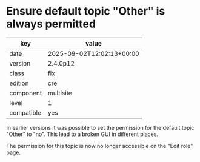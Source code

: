 [//]: # (werk v2)
# Ensure default topic "Other" is always permitted

key        | value
---------- | ---
date       | 2025-09-02T12:02:13+00:00
version    | 2.4.0p12
class      | fix
edition    | cre
component  | multisite
level      | 1
compatible | yes

In earlier versions it was possible to set the permission for the default topic "Other" to "no".
This lead to a broken GUI in different places.

The permission for this topic is now no longer accessible on the "Edit role"
page.
